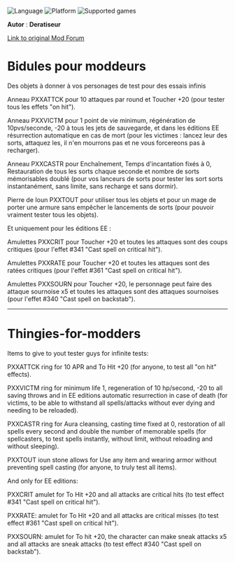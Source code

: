 ![Language](https://img.shields.io/static/v1?label=language&message=english%20%7C%20french%20%7C%20&color=informational)
![Platform](https://img.shields.io/static/v1?label=platform&message=windows%20%7C%20macOS%20%7C%20&color=informational)
![Supported games](https://img.shields.io/static/v1?label=supported%20games&message=BG2%20%7C%20BGT%20%7C%20BGEE%20%7C%20BG2EE%20%7C%20EET%20%7C%20IWDEE%20%7C&color=dodgerblue)

**Autor** : **Deratiseur**

[Link to original Mod Forum](https://www.baldursgateworld.fr/viewtopic.php?t=34587)

# Bidules pour moddeurs
Des objets à donner à vos personages de test pour des essais infinis

Anneau PXXATTCK pour 10 attaques par round et Toucher +20 (pour tester tous les effets "on hit").

Anneau PXXVICTM pour 1 point de vie minimum, régénération de 10pvs/seconde, -20 à tous les jets de sauvegarde, et dans les éditions EE résurrection automatique en cas de mort (pour les victimes : lancez leur des sorts, attaquez les, il n'en mourrons pas et ne vous forcereons pas à recharger).

Anneau PXXCASTR pour Enchaînement, Temps d'incantation fixés à 0, Restauration de tous les sorts chaque seconde et nombre de sorts mémorisables doublé (pour vos lanceurs de sorts pour tester les sort sorts instantanément, sans limite, sans recharge et sans dormir).

Pierre de Ioun PXXTOUT pour utiliser tous les objets et pour un mage de porter une armure sans empêcher le lancements de sorts (pour pouvoir vraiment tester tous les objets).

Et uniquement pour les éditions EE :

Amulettes PXXCRIT pour Toucher +20 et toutes les attaques sont des coups critiques (pour l'effet #341 "Cast spell on critical hit").

Amulettes PXXRATE pour Toucher +20 et toutes les attaques sont des ratées critiques (pour l'effet #361 "Cast spell on critical hit").

Amulettes PXXSOURN pour Toucher +20, le personnage peut faire des attaque sournoise x5 et toutes les attaques sont des attaques sournoises (pour l'effet #340 "Cast spell on backstab").

-----------------------------------------------------------------

# Thingies-for-modders
Items to give to yout tester guys for infinite tests:

PXXATTCK ring for 10 APR and To Hit +20 (for anyone, to test all "on hit" effects).

PXXVICTM ring for minimum life 1, regeneration of 10 hp/second, -20 to all saving throws and in EE editions automatic resurrection in case of death (for victims, to be able to withstand all spells/attacks without ever dying and needing to be reloaded).

PXXCASTR ring for Aura cleansing, casting time fixed at 0, restoration of all spells every second and double the number of memorable spells (for spellcasters, to test spells instantly, without limit, without reloading and without sleeping).

PXXTOUT ioun stone allows for Use any item and wearing armor without preventing spell casting (for anyone, to truly test all items).

And only for EE editions:

PXXCRIT amulet for To Hit +20 and all attacks are critical hits (to test effect #341 "Cast spell on critical hit").

PXXRATE: amulet for To Hit +20 and all attacks are critical misses (to test  effect #361 "Cast spell on critical hit").

PXXSOURN: amulet for To hit +20, the character can make sneak attacks x5 and all attacks are sneak attacks (to test  effect #340 "Cast spell on backstab").
